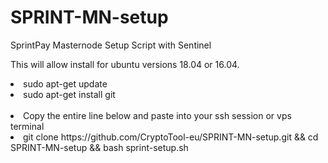 
# SPRINT-MN-setup 

 SprintPay Masternode Setup Script with Sentinel
 
 This will allow install for ubuntu versions 18.04 or 16.04.

<li>sudo apt-get update
<li>sudo apt-get install git
<br><br>
<li>Copy the entire line below and paste into your ssh session or vps terminal
 <li>git clone https://github.com/CryptoTool-eu/SPRINT-MN-setup.git && cd SPRINT-MN-setup && bash sprint-setup.sh
 <br>
